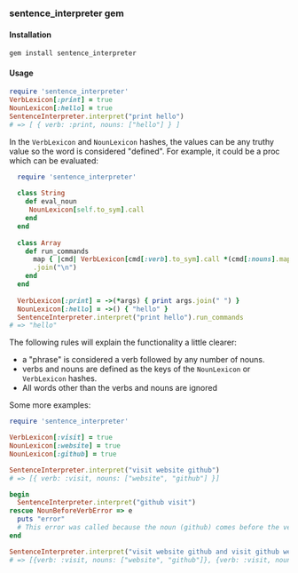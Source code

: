 ### sentence_interpreter gem

#### Installation

`gem install sentence_interpreter`

#### Usage

```ruby
require 'sentence_interpreter'
VerbLexicon[:print] = true 
NounLexicon[:hello] = true
SentenceInterpreter.interpret("print hello")
# => [ { verb: :print, nouns: ["hello"] } ]
```

In the `VerbLexicon` and `NounLexicon` hashes, the values can be any truthy value so the word is considered "defined". For example, it could be a proc which can be evaluated:

```ruby
  require 'sentence_interpreter'
  
  class String
    def eval_noun
     NounLexicon[self.to_sym].call
    end
  end
  
  class Array
    def run_commands
      map { |cmd| VerbLexicon[cmd[:verb].to_sym].call *(cmd[:nouns].map(&:eval_noun)) }
      .join("\n")
    end
  end
  
  VerbLexicon[:print] = ->(*args) { print args.join(" ") }
  NounLexicon[:hello] = ->() { "hello" }
  SentenceInterpreter.interpret("print hello").run_commands
# => "hello"
```
The following rules will explain the functionality a little clearer:

- a "phrase" is considered a verb followed by any number of nouns.
- verbs and nouns are defined as the keys of the `NounLexicon` or `VerbLexicon` hashes.
- All words other than the verbs and nouns are ignored

Some more examples:

```ruby
require 'sentence_interpreter'

VerbLexicon[:visit] = true
NounLexicon[:website] = true
NounLexicon[:github] = true

SentenceInterpreter.interpret("visit website github")
# => [{ verb: :visit, nouns: ["website", "github"] }]

begin
  SentenceInterpreter.interpret("github visit")
rescue NounBeforeVerbError => e
  puts "error"
  # This error was called because the noun (github) comes before the verb (visit)
end

SentenceInterpreter.interpret("visit website github and visit github website")
# => [{verb: :visit, nouns: ["website", "github"]}, {verb: :visit, nouns: ["github", "website"]}]

```
